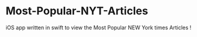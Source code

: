 # Most-Popular-NYT-Articles
iOS app written in swift to view the Most Popular NEW York times  Articles ! 
